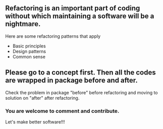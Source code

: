 ## Refactoring is an important part of coding without which maintaining a software will be a nightmare. 
Here are some refactoring patterns that apply 
<ul>
<li>Basic principles </li>
    <li> Design patterns</li>
    <li> Common sense</li>
    </ul>
    
<h2> Please go to a concept first. Then all the codes are wrapped in package before and after.</h2> 
Check the problem in package "before" before refactoring and moving to solution on "after" after refactoring.

<h3>You are welcome to comment and contribute. </h3>

Let's make better software!!!
    

